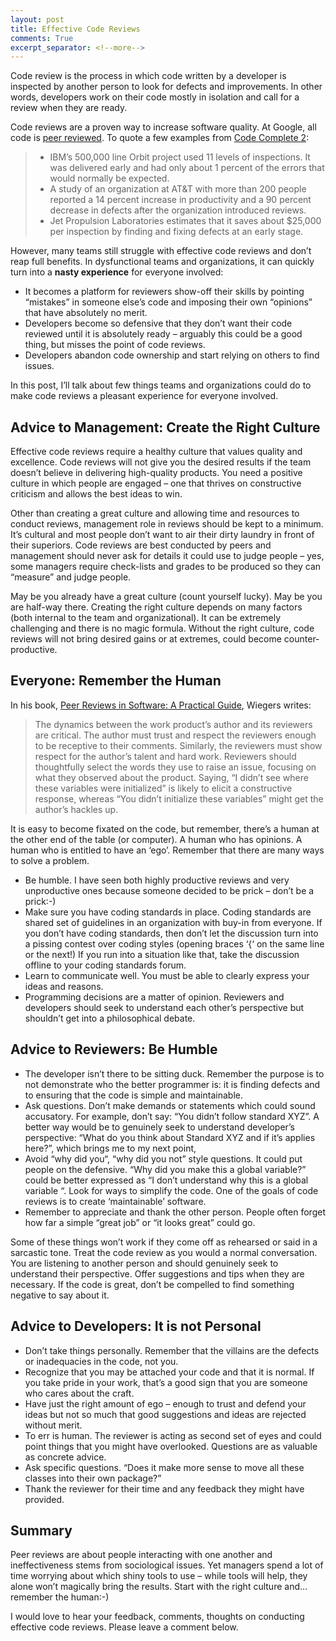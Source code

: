 ```yaml
---
layout: post
title: Effective Code Reviews
comments: True
excerpt_separator: <!--more-->
---
```


Code review is the process in which code written by a developer is inspected by another person to look for defects and improvements. In other words, developers work on their code mostly in isolation and call for a review when they are ready.

Code reviews are a proven way to increase software quality. At Google, all code is [peer reviewed](http://goodmath.scientopia.org/2011/07/06/things-everyone-should-do-code-review/). To quote a few examples from [Code Complete 2](http://www.amazon.com/Code-Complete-Developer-Best-Practices-ebook/dp/B00JDMPOSY):

> * IBM’s 500,000 line Orbit project used 11 levels of inspections. It was delivered early and had only about 1 percent of the errors that would normally be expected.
> * A study of an organization at AT&T with more than 200 people reported a 14 percent increase in productivity and a 90 percent decrease in defects after the organization introduced reviews.
> * Jet Propulsion Laboratories estimates that it saves about $25,000 per inspection by finding and fixing defects at an early stage.

However, many teams still struggle with effective code reviews and don’t reap full benefits. In dysfunctional teams and organizations, it can quickly turn into a **nasty experience** for everyone involved:

* It becomes a platform for reviewers show-off their skills by pointing “mistakes” in someone else’s code and imposing their own “opinions” that have absolutely no merit.
* Developers become so defensive that they don’t want their code reviewed until it is absolutely ready – arguably  this could be a good thing, but misses the point of code reviews.
* Developers abandon code ownership and start relying on others to find issues.

In this post, I’ll talk about few things teams and organizations could do to make code reviews a pleasant experience for everyone involved.
<!--more-->
## Advice to Management: Create the Right Culture

Effective code reviews require a healthy culture that values quality and excellence. Code reviews will not give you the desired results if the team doesn’t believe in delivering high-quality products. You need a positive culture in which people are engaged – one that thrives on constructive criticism and allows the best ideas to win.

Other than creating a great culture and allowing time and resources to conduct reviews, management role in reviews should be kept to a minimum. It’s cultural and most people don’t want to air their dirty laundry in front of their superiors. Code reviews are best conducted by peers and management should never ask for details it could use to judge people – yes, some managers require check-lists and grades to be produced so they can “measure” and judge people.

May be you already have a great culture (count yourself lucky). May be you are half-way there. Creating the right culture depends on many factors (both internal to the team and organizational). It can be extremely challenging and there is no magic formula. Without the right culture, code reviews will not bring desired gains or at extremes, could become counter-productive.

## Everyone: Remember the Human

In his book, [Peer Reviews in Software: A Practical Guide](http://www.amazon.com/Peer-Reviews-Software-Practical-Guide/dp/0201734850), Wiegers writes:

> The dynamics between the work product’s author and its reviewers are critical. The author must trust and respect the reviewers enough to be receptive to their comments. Similarly, the reviewers must show respect for the author’s talent and hard work. Reviewers should thoughtfully select the words they use to raise an issue, focusing on what they observed about the product. Saying, “I didn’t see where these variables were initialized” is likely to elicit a constructive response, whereas “You didn’t initialize these variables” might get the author’s hackles up.

It is easy to become fixated on the code, but remember, there’s a human at the other end of the table (or computer). A human who has opinions. A human who is entitled to have an ‘ego’. Remember that there are many ways to solve a problem.

* Be humble. I have seen both highly productive reviews and very unproductive ones because someone decided to be prick – don’t be a prick:-)
* Make sure you have coding standards in place. Coding standards are shared set of guidelines in an organization with buy-in from everyone. If you don’t have coding standards, then don’t let the discussion turn into a pissing contest over coding styles (opening braces ‘{‘ on the same line or the next!) If you run into a situation like that, take the discussion offline to your coding standards forum.
* Learn to communicate well. You must be able to clearly express your ideas and reasons.
* Programming decisions are a matter of opinion. Reviewers and developers should seek to understand each other’s perspective but shouldn’t get into a philosophical debate.

## Advice to Reviewers: Be Humble

* The developer isn’t there to be sitting duck. Remember the purpose is to not demonstrate who the better programmer is: it is finding defects and to ensuring that the code is simple and maintainable.
* Ask questions. Don’t make demands or statements which could sound accusatory. For example, don’t say: “You didn’t follow standard XYZ”. A better way would be to genuinely seek to understand developer’s perspective: “What do you think about Standard XYZ and if it’s applies here?”, which brings me to my next point,
* Avoid “why did you“, “why did you not” style questions. It could put people on the defensive. “Why did you make this a global variable?” could be better expressed as “I don’t understand why this is a global variable “.
Look for ways to simplify the code. One of the goals of code reviews is to create ‘maintainable’ software.
* Remember to appreciate and thank the other person. People often forget how far a simple “great job” or “it looks great” could go.

Some of these things won’t work if they come off as rehearsed or said in a sarcastic tone. Treat the code review as you would a normal conversation. You are listening to another person and should genuinely seek to understand their perspective. Offer suggestions and tips when they are necessary. If the code is great, don’t be compelled to find something negative to say about it.

## Advice to Developers: It is not Personal

* Don’t take things personally. Remember that the villains are the defects or inadequacies in the code, not you.
* Recognize that you may be attached your code and that it is normal. If you take pride in your work, that’s a good sign that you are someone who cares about the craft.
* Have just the right amount of ego – enough to trust and defend your ideas but not so much that good suggestions and ideas are rejected without merit.
* To err is human. The reviewer is acting as second set of eyes and could point things that you might have overlooked. Questions are as valuable as concrete advice.
* Ask specific questions. “Does it make more sense to move all these classes into their own package?”
* Thank the reviewer for their time and any feedback they might have provided.

## Summary

Peer reviews are about people interacting with one another and ineffectiveness stems from sociological issues. Yet managers spend a lot of time worrying about which shiny tools to use – while tools will help, they alone won’t magically bring the results. Start with the right culture and… remember the human:-)

<p class="message">
I would love to hear your feedback, comments, thoughts on conducting effective code reviews. Please leave a
comment below.  
</p>
